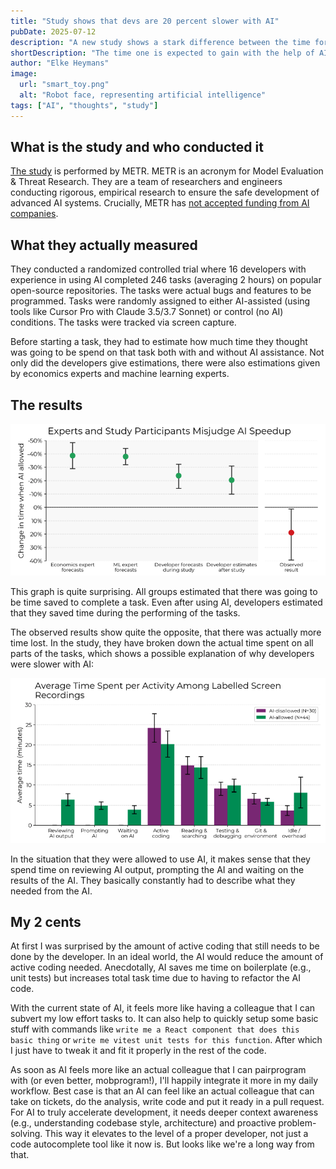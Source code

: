 ```yaml
---
title: "Study shows that devs are 20 percent slower with AI"
pubDate: 2025-07-12
description: "A new study shows a stark difference between the time forecast and the actual time spent when performing development tasks with the help of AI. Let's look at the study, discover the reasons why and I'll give my own 2 cents."
shortDescription: "The time one is expected to gain with the help of AI is misjudged, let's dive in why"
author: "Elke Heymans"
image:
  url: "smart_toy.png"
  alt: "Robot face, representing artificial intelligence"
tags: ["AI", "thoughts", "study"]
---
```


## What is the study and who conducted it

[The study](https://metr.org/blog/2025-07-10-early-2025-ai-experienced-os-dev-study/) is performed by METR.
METR is an acronym for Model Evaluation & Threat Research.
They are a team of researchers and engineers conducting rigorous, empirical research to ensure the safe development of advanced AI systems.
Crucially, METR has [not accepted funding from AI companies](https://metr.org/about#funding).

## What they actually measured

They conducted a randomized controlled trial where 16 developers with experience in using AI completed 246 tasks (averaging 2 hours) on popular open-source repositories.
The tasks were actual bugs and features to be programmed.
Tasks were randomly assigned to either AI-assisted (using tools like Cursor Pro with Claude 3.5/3.7 Sonnet) or control (no AI) conditions.
The tasks were tracked via screen capture.

Before starting a task, they had to estimate how much time they thought was going to be spend on that task both with and without AI assistance.
Not only did the developers give estimations, there were also estimations given by economics experts and machine learning experts.

## The results

![Graph showing that economics experts, ML experts and developers forecast that AI will speedup the tasks but the observed result shows the opposite](misjudge-ai-speedup-results.png)

This graph is quite surprising.
All groups estimated that there was going to be time saved to complete a task.
Even after using AI, developers estimated that they saved time during the performing of the tasks.

The observed results show quite the opposite, that there was actually more time lost.
In the study, they have broken down the actual time spent on all parts of the tasks, which shows a possible explanation of why developers were slower with AI:

![Graph showing that developers spend less time on coding, equal time on searching and more time on AI usage](distribution-of-time-spent.png)

In the situation that they were allowed to use AI, it makes sense that they spend time on reviewing AI output, prompting the AI and waiting on the results of the AI.
They basically constantly had to describe what they needed from the AI.

## My 2 cents

At first I was surprised by the amount of active coding that still needs to be done by the developer.
In an ideal world, the AI would reduce the amount of active coding needed.
Anecdotally, AI saves me time on boilerplate (e.g., unit tests) but increases total task time due to having to refactor the AI code.

With the current state of AI, it feels more like having a colleague that I can subvert my low effort tasks to.
It can also help to quickly setup some basic stuff with commands like `write me a React component that does this basic thing` or `write me vitest unit tests for this function`.
After which I just have to tweak it and fit it properly in the rest of the code.

As soon as AI feels more like an actual colleague that I can pairprogram with (or even better, mobprogram!), I'll happily integrate it more in my daily workflow.
Best case is that an AI can feel like an actual colleague that can take on tickets, do the analysis, write code and put it ready in a pull request.
For AI to truly accelerate development, it needs deeper context awareness (e.g., understanding codebase style, architecture) and proactive problem-solving.
This way it elevates to the level of a proper developer, not just a code autocomplete tool like it now is.
But looks like we're a long way from that.
